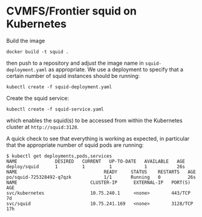 # CVMFS/Frontier squid on Kubernetes
Build the image
```
docker build -t squid .
```
then push to a repository and adjust the image name in `squid-deployment.yaml` as appropriate.
We use a deployment to specify that a certain number of squid instances should be running:
```
kubectl create -f squid-deployment.yaml
```
Create the squid service:
```
kubectl create -f squid-service.yaml
````
which enables the squid(s) to be accessed from within the Kubernetes cluster at `http://squid:3128`.

A quick check to see that everything is working as expected, in particular that the appropriate number of squid pods are running:
```
$ kubectl get deployments,pods,services
NAME              DESIRED   CURRENT   UP-TO-DATE   AVAILABLE   AGE
deploy/squid      1         1         1            1           26s
NAME                                READY     STATUS    RESTARTS   AGE
po/squid-725328492-q7qzk            1/1       Running   0          26s
NAME                           CLUSTER-IP      EXTERNAL-IP   PORT(S)    AGE
svc/kubernetes                 10.75.240.1     <none>        443/TCP    7d
svc/squid                      10.75.241.169   <none>        3128/TCP   17h
```
